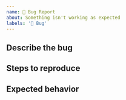 ```yaml
---
name: 🐞 Bug Report
about: Something isn't working as expected
labels: '🐞 Bug'
---
```


## Describe the bug

<!-- A clear and concise description of what the bug is. If applicable, add screenshots to help explain your problem. -->

## Steps to reproduce

<!--
1. Go to '...'
2. Click on '....'
3. Scroll down to '....'
4. See error
-->

## Expected behavior

<!-- A clear and concise description of what you expected to happen. -->
